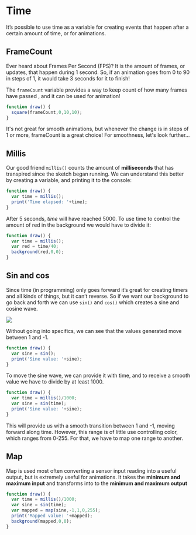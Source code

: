 # Time

It’s possible to use time as a variable for creating events that happen after a certain amount of time, or for animations.

## FrameCount

Ever heard about Frames Per Second \(FPS\)? It is the amount of frames, or updates, that happen during 1 second. So, if an animation goes from 0 to 90 in steps of 1, it would take 3 seconds for it to finish!

The `frameCount` variable provides a way to keep count of how many frames have passed , and it can be used for animation!

```javascript
function draw() {
  square(frameCount,0,10,10);
}
```

It's not great for smooth animations, but whenever the change is in steps of 1 or more, frameCount is a great choice! For smoothness, let's look further…

## Millis

Our good friend  `millis()` counts the amount of **milliseconds** that has transpired since the sketch began running. We can understand this better by creating a variable, and printing it to the console:

```javascript
function draw() {
  var time = millis();
  print('Time elapsed: '+time);
}
```

After 5 seconds, _time_  will have reached 5000. To use time to control the amount of red in the background we would have to divide it:

```javascript
function draw() {
  var time = millis();
  var red = time/40;
  background(red,0,0);
}
```

## Sin and cos

Since time \(in programming\) only goes forward it’s great for creating timers and all kinds of things, but it can’t reverse. So if we want our background to go back and forth we can use `sin()` and `cos()` which creates a sine and cosine wave.

![](https://lh3.googleusercontent.com/e-BDb0YwSPabn_2B5TgoKADAIPg6riF8YJNRPPFBdxQULQ68bRMJdlbJqQjAtrUlqAunOrBqZt7j7ReHUzGi45uM2n2PiOz8MfK6Bd4TBCt04Wwt_plugKpSEjWQLvtWrMEyoLkNOsw)

Without going into specifics, we can see that the values generated move between 1 and -1.

```javascript
function draw() {
  var sine = sin();
  print('Sine value: '+sine);
}
```

To move the sine wave, we can provide it with time, and to receive a smooth value we have to divide by at least 1000.

```javascript
function draw() {
  var time = millis()/1000;
  var sine = sin(time);
  print('Sine value: '+sine);
}
```

This will provide us with a smooth transition between 1 and -1, moving forward along time. However, this range is of little use controlling color, which ranges from 0-255. For that, we have to map one range to another.

## Map

Map is used most often converting a sensor input reading into a useful output, but is extremely useful for animations. It takes the **minimum and maximum input** and transforms into to the **minimum and maximum output**

```javascript
function draw() {
  var time = millis()/1000;
  var sine = sin(time);
  var mapped = map(sine,-1,1,0,255);
  print('Mapped value: '+mapped);
  background(mapped,0,0);
}
```

